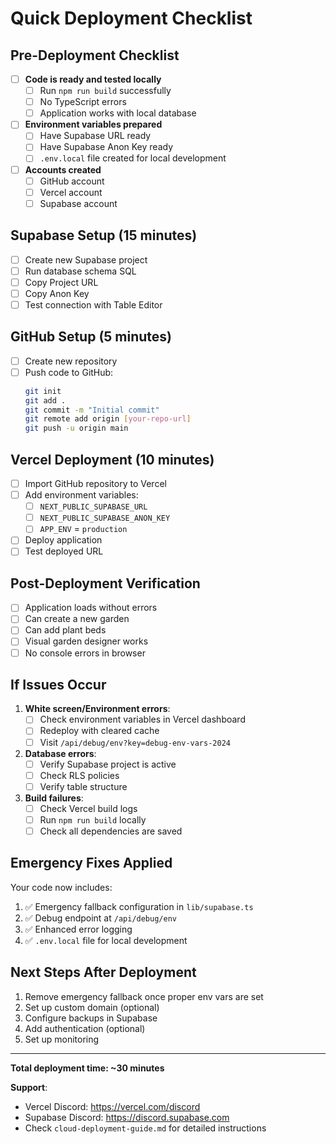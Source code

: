 # Quick Deployment Checklist

## Pre-Deployment Checklist

- [ ] **Code is ready and tested locally**
  - [ ] Run `npm run build` successfully
  - [ ] No TypeScript errors
  - [ ] Application works with local database

- [ ] **Environment variables prepared**
  - [ ] Have Supabase URL ready
  - [ ] Have Supabase Anon Key ready
  - [ ] `.env.local` file created for local development

- [ ] **Accounts created**
  - [ ] GitHub account
  - [ ] Vercel account
  - [ ] Supabase account

## Supabase Setup (15 minutes)

- [ ] Create new Supabase project
- [ ] Run database schema SQL
- [ ] Copy Project URL
- [ ] Copy Anon Key
- [ ] Test connection with Table Editor

## GitHub Setup (5 minutes)

- [ ] Create new repository
- [ ] Push code to GitHub:
  ```bash
  git init
  git add .
  git commit -m "Initial commit"
  git remote add origin [your-repo-url]
  git push -u origin main
  ```

## Vercel Deployment (10 minutes)

- [ ] Import GitHub repository to Vercel
- [ ] Add environment variables:
  - [ ] `NEXT_PUBLIC_SUPABASE_URL`
  - [ ] `NEXT_PUBLIC_SUPABASE_ANON_KEY`
  - [ ] `APP_ENV` = `production`
- [ ] Deploy application
- [ ] Test deployed URL

## Post-Deployment Verification

- [ ] Application loads without errors
- [ ] Can create a new garden
- [ ] Can add plant beds
- [ ] Visual garden designer works
- [ ] No console errors in browser

## If Issues Occur

1. **White screen/Environment errors**:
   - [ ] Check environment variables in Vercel dashboard
   - [ ] Redeploy with cleared cache
   - [ ] Visit `/api/debug/env?key=debug-env-vars-2024`

2. **Database errors**:
   - [ ] Verify Supabase project is active
   - [ ] Check RLS policies
   - [ ] Verify table structure

3. **Build failures**:
   - [ ] Check Vercel build logs
   - [ ] Run `npm run build` locally
   - [ ] Check all dependencies are saved

## Emergency Fixes Applied

Your code now includes:
1. ✅ Emergency fallback configuration in `lib/supabase.ts`
2. ✅ Debug endpoint at `/api/debug/env`
3. ✅ Enhanced error logging
4. ✅ `.env.local` file for local development

## Next Steps After Deployment

1. Remove emergency fallback once proper env vars are set
2. Set up custom domain (optional)
3. Configure backups in Supabase
4. Add authentication (optional)
5. Set up monitoring

---

**Total deployment time: ~30 minutes**

**Support**: 
- Vercel Discord: https://vercel.com/discord
- Supabase Discord: https://discord.supabase.com
- Check `cloud-deployment-guide.md` for detailed instructions